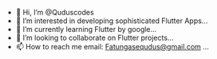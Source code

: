 - 👋 Hi, I’m @Quduscodes
- 👀 I’m interested in developing sophisticated Flutter Apps...
- 🌱 I’m currently learning Flutter by google...
- 💞️ I’m looking to collaborate on Flutter projects...
- 📫 How to reach me email: Fatungasequdus@gmail.com ...

<!---
Quduscodes/Quduscodes is a ✨ special ✨ repository because its `README.md` (this file) appears on your GitHub profile.
You can click the Preview link to take a look at your changes.
--->

